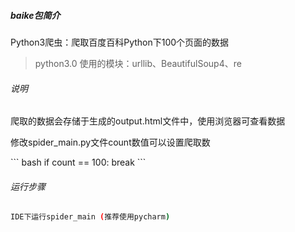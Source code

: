 ##### baike包简介
Python3爬虫：爬取百度百科Python下100个页面的数据

> python3.0 使用的模块：urllib、BeautifulSoup4、re

###### 说明

<p>爬取的数据会存储于生成的output.html文件中，使用浏览器可查看数据</p>
<p>修改spider_main.py文件count数值可以设置爬取数<p>
``` bash
if count == 100:
    break
```

###### 运行步骤

``` bash
IDE下运行spider_main (推荐使用pycharm)

```

